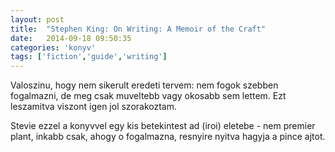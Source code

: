 ```yaml
---
layout: post
title:  "Stephen King: On Writing: A Memoir of the Craft"
date:   2014-09-18 09:50:35
categories: 'konyv'
tags: ['fiction','guide','writing']
---
```


Valoszinu, hogy nem sikerult eredeti tervem: nem fogok szebben fogalmazni, de meg csak muveltebb vagy okosabb sem lettem. Ezt leszamitva viszont igen jol szorakoztam.

Stevie ezzel a konyvvel egy kis betekintest ad (iroi) eletebe - nem premier plant, inkabb csak, ahogy o fogalmazna, resnyire nyitva hagyja a pince ajtot.